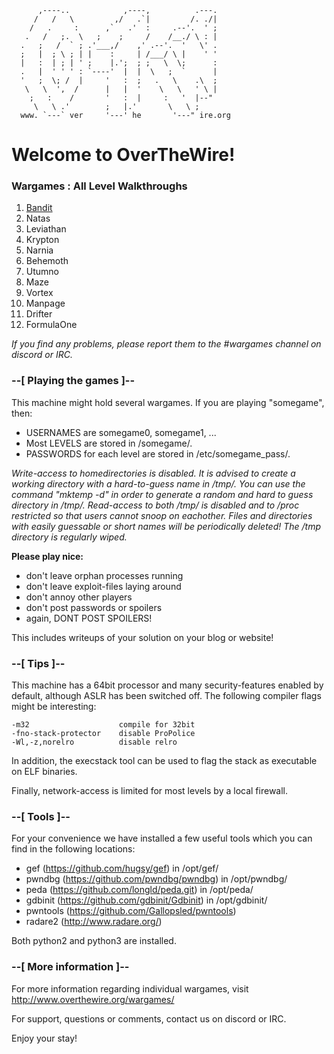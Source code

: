 ```
      ,----..            ,----,          .---.
     /   /   \         ,/   .`|         /. ./|
    /   .     :      ,`   .'  :     .--'.  ' ;
   .   /   ;.  \   ;    ;     /    /__./ \ : |
  .   ;   /  ` ; .'___,/    ,' .--'.  '   \' .
  ;   |  ; \ ; | |    :     | /___/ \ |    ' '
  |   :  | ; | ' ;    |.';  ; ;   \  \;      :
  .   |  ' ' ' : `----'  |  |  \   ;  `      |
  '   ;  \; /  |     '   :  ;   .   \    .\  ;
   \   \  ',  /      |   |  '    \   \   ' \ |
    ;   :    /       '   :  |     :   '  |--"
     \   \ .'        ;   |.'       \   \ ;
  www. `---` ver     '---' he       '---" ire.org
```
# Welcome to OverTheWire!

### Wargames : All Level Walkthroughs

1. [Bandit](#Bandit.md)
2. Natas
3. Leviathan
4. Krypton
5. Narnia
6. Behemoth
7. Utumno
8. Maze
9. Vortex
10. Manpage
11. Drifter
12. FormulaOne

_If you find any problems, please report them to the #wargames channel on discord or IRC._

### --[ Playing the games ]--

This machine might hold several wargames.
If you are playing "somegame", then:

* USERNAMES are somegame0, somegame1, ...
* Most LEVELS are stored in /somegame/.
* PASSWORDS for each level are stored in /etc/somegame_pass/.


_Write-access to homedirectories is disabled. It is advised to create a working directory with a hard-to-guess name in /tmp/.  You can use the command "mktemp -d" in order to generate a random and hard to guess directory in /tmp/.  Read-access to both /tmp/ is disabled and to /proc restricted so that users cannot snoop on eachother. Files and directories with easily guessable or short names will be periodically deleted! The /tmp directory is regularly wiped._

**Please play nice:**

* don't leave orphan processes running
* don't leave exploit-files laying around
* don't annoy other players
* don't post passwords or spoilers
* again, DONT POST SPOILERS!

This includes writeups of your solution on your blog or website!

### --[ Tips ]--

This machine has a 64bit processor and many security-features enabled by default, although ASLR has been switched off.  The following compiler flags might be interesting:

    -m32                    compile for 32bit
    -fno-stack-protector    disable ProPolice
    -Wl,-z,norelro          disable relro

  In addition, the execstack tool can be used to flag the stack as
  executable on ELF binaries.

  Finally, network-access is limited for most levels by a local
  firewall.

### --[ Tools ]--

 For your convenience we have installed a few useful tools which you can find
 in the following locations:

* gef (https://github.com/hugsy/gef) in /opt/gef/
* pwndbg (https://github.com/pwndbg/pwndbg) in /opt/pwndbg/
* peda (https://github.com/longld/peda.git) in /opt/peda/
* gdbinit (https://github.com/gdbinit/Gdbinit) in /opt/gdbinit/
* pwntools (https://github.com/Gallopsled/pwntools)
* radare2 (http://www.radare.org/)

Both python2 and python3 are installed.

### --[ More information ]--

For more information regarding individual wargames, visit http://www.overthewire.org/wargames/

For support, questions or comments, contact us on discord or IRC.

Enjoy your stay!
